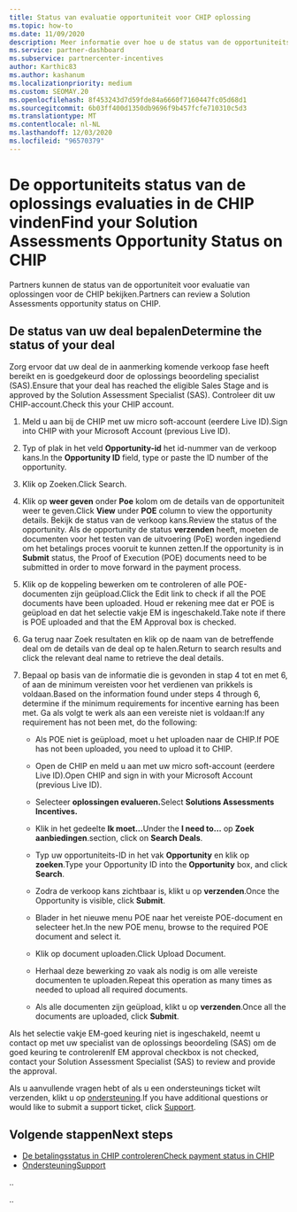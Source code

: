 ```yaml
---
title: Status van evaluatie opportuniteit voor CHIP oplossing
ms.topic: how-to
ms.date: 11/09/2020
description: Meer informatie over hoe u de status van de opportuniteits beoordeling kunt vinden in het Channel prikkel platform (CHIP).
ms.service: partner-dashboard
ms.subservice: partnercenter-incentives
author: Karthic83
ms.author: kashanum
ms.localizationpriority: medium
ms.custom: SEOMAY.20
ms.openlocfilehash: 8f453243d7d59fde84a6660f7160447fc05d68d1
ms.sourcegitcommit: 6b03ff400d1350db9696f9b457fcfe710310c5d3
ms.translationtype: MT
ms.contentlocale: nl-NL
ms.lasthandoff: 12/03/2020
ms.locfileid: "96570379"
---
```

# <a name="find-your-solution-assessments-opportunity-status-on-chip"></a><span data-ttu-id="f89f4-103">De opportuniteits status van de oplossings evaluaties in de CHIP vinden</span><span class="sxs-lookup"><span data-stu-id="f89f4-103">Find your Solution Assessments Opportunity Status on CHIP</span></span>

<span data-ttu-id="f89f4-104">Partners kunnen de status van de opportuniteit voor evaluatie van oplossingen voor de CHIP bekijken.</span><span class="sxs-lookup"><span data-stu-id="f89f4-104">Partners can review a Solution Assessments opportunity status on CHIP.</span></span>

## <a name="determine-the-status-of-your-deal"></a><span data-ttu-id="f89f4-105">De status van uw deal bepalen</span><span class="sxs-lookup"><span data-stu-id="f89f4-105">Determine the status of your deal</span></span>

<span data-ttu-id="f89f4-106">Zorg ervoor dat uw deal de in aanmerking komende verkoop fase heeft bereikt en is goedgekeurd door de oplossings beoordeling specialist (SAS).</span><span class="sxs-lookup"><span data-stu-id="f89f4-106">Ensure that your deal has reached the eligible Sales Stage and is approved by the Solution Assessment Specialist (SAS).</span></span> <span data-ttu-id="f89f4-107">Controleer dit uw CHIP-account.</span><span class="sxs-lookup"><span data-stu-id="f89f4-107">Check this your CHIP account.</span></span>

1. <span data-ttu-id="f89f4-108">Meld u aan bij de CHIP met uw micro soft-account (eerdere Live ID).</span><span class="sxs-lookup"><span data-stu-id="f89f4-108">Sign into CHIP with your Microsoft Account (previous Live ID).</span></span>
1. <span data-ttu-id="f89f4-109">Typ of plak in het veld **Opportunity-id** het id-nummer van de verkoop kans.</span><span class="sxs-lookup"><span data-stu-id="f89f4-109">In the **Opportunity ID** field, type or paste the ID number of the opportunity.</span></span>
3. <span data-ttu-id="f89f4-110">Klik op Zoeken.</span><span class="sxs-lookup"><span data-stu-id="f89f4-110">Click Search.</span></span>

1. <span data-ttu-id="f89f4-111">Klik op **weer geven** onder **Poe** kolom om de details van de opportuniteit weer te geven.</span><span class="sxs-lookup"><span data-stu-id="f89f4-111">Click **View** under **POE** column to view the opportunity details.</span></span> <span data-ttu-id="f89f4-112">Bekijk de status van de verkoop kans.</span><span class="sxs-lookup"><span data-stu-id="f89f4-112">Review the status of the opportunity.</span></span> <span data-ttu-id="f89f4-113">Als de opportunity de status **verzenden** heeft, moeten de documenten voor het testen van de uitvoering (PoE) worden ingediend om het betalings proces vooruit te kunnen zetten.</span><span class="sxs-lookup"><span data-stu-id="f89f4-113">If the opportunity is in **Submit** status, the Proof of Execution (POE) documents need to be submitted in order to move forward in the payment process.</span></span>
 
1. <span data-ttu-id="f89f4-114">Klik op de koppeling bewerken om te controleren of alle POE-documenten zijn geüpload.</span><span class="sxs-lookup"><span data-stu-id="f89f4-114">Click the Edit link to check if all the POE documents have been uploaded.</span></span> <span data-ttu-id="f89f4-115">Houd er rekening mee dat er POE is geüpload en dat het selectie vakje EM is ingeschakeld.</span><span class="sxs-lookup"><span data-stu-id="f89f4-115">Take note if there is POE uploaded and that the EM Approval box is checked.</span></span>
 
1. <span data-ttu-id="f89f4-116">Ga terug naar Zoek resultaten en klik op de naam van de betreffende deal om de details van de deal op te halen.</span><span class="sxs-lookup"><span data-stu-id="f89f4-116">Return to search results and click the relevant deal name to retrieve the deal details.</span></span> 

1. <span data-ttu-id="f89f4-117">Bepaal op basis van de informatie die is gevonden in stap 4 tot en met 6, of aan de minimum vereisten voor het verdienen van prikkels is voldaan.</span><span class="sxs-lookup"><span data-stu-id="f89f4-117">Based on the information found under steps 4 through 6, determine if the minimum requirements for incentive earning has been met.</span></span> <span data-ttu-id="f89f4-118">Ga als volgt te werk als aan een vereiste niet is voldaan:</span><span class="sxs-lookup"><span data-stu-id="f89f4-118">If any requirement has not been met, do the following:</span></span>
 
     - <span data-ttu-id="f89f4-119">Als POE niet is geüpload, moet u het uploaden naar de CHIP.</span><span class="sxs-lookup"><span data-stu-id="f89f4-119">If POE has not been uploaded, you need to upload it to CHIP.</span></span>
 
     - <span data-ttu-id="f89f4-120">Open de CHIP en meld u aan met uw micro soft-account (eerdere Live ID).</span><span class="sxs-lookup"><span data-stu-id="f89f4-120">Open CHIP and sign in with your Microsoft Account (previous Live ID).</span></span>
 
     - <span data-ttu-id="f89f4-121">Selecteer **oplossingen evalueren.**</span><span class="sxs-lookup"><span data-stu-id="f89f4-121">Select **Solutions Assessments Incentives.**</span></span>

     - <span data-ttu-id="f89f4-122">Klik in het gedeelte **Ik moet...**</span><span class="sxs-lookup"><span data-stu-id="f89f4-122">Under the **I need to…**</span></span> <span data-ttu-id="f89f4-123">op **Zoek aanbiedingen**.</span><span class="sxs-lookup"><span data-stu-id="f89f4-123">section, click on **Search Deals**.</span></span>

     - <span data-ttu-id="f89f4-124">Typ uw opportuniteits-ID in het vak **Opportunity** en klik op **zoeken**.</span><span class="sxs-lookup"><span data-stu-id="f89f4-124">Type your Opportunity ID into the **Opportunity** box, and click **Search**.</span></span>

     - <span data-ttu-id="f89f4-125">Zodra de verkoop kans zichtbaar is, klikt u op **verzenden**.</span><span class="sxs-lookup"><span data-stu-id="f89f4-125">Once the Opportunity is visible, click **Submit**.</span></span>
  
     - <span data-ttu-id="f89f4-126">Blader in het nieuwe menu POE naar het vereiste POE-document en selecteer het.</span><span class="sxs-lookup"><span data-stu-id="f89f4-126">In the new POE menu, browse to the required POE document and select it.</span></span>

     - <span data-ttu-id="f89f4-127">Klik op document uploaden.</span><span class="sxs-lookup"><span data-stu-id="f89f4-127">Click Upload Document.</span></span>

     - <span data-ttu-id="f89f4-128">Herhaal deze bewerking zo vaak als nodig is om alle vereiste documenten te uploaden.</span><span class="sxs-lookup"><span data-stu-id="f89f4-128">Repeat this operation as many times as needed to upload all required documents.</span></span>

     - <span data-ttu-id="f89f4-129">Als alle documenten zijn geüpload, klikt u op **verzenden**.</span><span class="sxs-lookup"><span data-stu-id="f89f4-129">Once all the documents are uploaded, click **Submit**.</span></span>

<span data-ttu-id="f89f4-130">Als het selectie vakje EM-goed keuring niet is ingeschakeld, neemt u contact op met uw specialist van de oplossings beoordeling (SAS) om de goed keuring te controleren</span><span class="sxs-lookup"><span data-stu-id="f89f4-130">If EM approval checkbox is not checked, contact your Solution Assessment Specialist (SAS) to review and provide the approval.</span></span>
 
<span data-ttu-id="f89f4-131">Als u aanvullende vragen hebt of als u een ondersteunings ticket wilt verzenden, klikt u op [ondersteuning](report-problems-with-partner-center.md).</span><span class="sxs-lookup"><span data-stu-id="f89f4-131">If you have additional questions or would like to submit a support ticket, click [Support](report-problems-with-partner-center.md).</span></span>

## <a name="next-steps"></a><span data-ttu-id="f89f4-132">Volgende stappen</span><span class="sxs-lookup"><span data-stu-id="f89f4-132">Next steps</span></span>

- [<span data-ttu-id="f89f4-133">De betalingsstatus in CHIP controleren</span><span class="sxs-lookup"><span data-stu-id="f89f4-133">Check payment status in CHIP</span></span>](chip-payment-status.md)
- [<span data-ttu-id="f89f4-134">Ondersteuning</span><span class="sxs-lookup"><span data-stu-id="f89f4-134">Support</span></span>](report-problems-with-partner-center.md)

<span data-ttu-id="f89f4-135">.</span><span class="sxs-lookup"><span data-stu-id="f89f4-135">.</span></span>




<span data-ttu-id="f89f4-136">.</span><span class="sxs-lookup"><span data-stu-id="f89f4-136">.</span></span>






